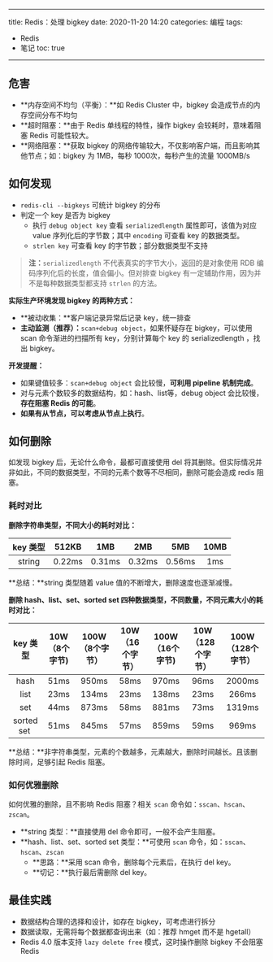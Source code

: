 ----
title: Redis：处理 bigkey
date: 2020-11-20 14:20
categories: 编程
tags:
- Redis
- 笔记
toc: true
----

## 危害

- **内存空间不均匀（平衡）：**如 Redis Cluster 中，bigkey 会造成节点的内存空间分布不均匀
- **超时阻塞：**由于 Redis 单线程的特性，操作 bigkey 会较耗时，意味着阻塞 Redis 可能性较大。
- **网络阻塞：**获取 bigkey 的网络传输较大，不仅影响客户端，而且影响其他节点；如：bigkey 为 1MB，每秒 1000次，每秒产生的流量 1000MB/s

<!-- more -->
## 如何发现


- `redis-cli --bigkeys` 可统计 bigkey 的分布
- 判定一个 key 是否为 bigkey
   - 执行 `debug object key` 查看 `serializedlength` 属性即可，该值为对应 value 序列化后的字节数；其中 `encoding` 可查看 key 的数据类型。
   - `strlen key` 可查看 key 的字节数；部分数据类型不支持

> **注：**`serializedlength` 不代表真实的字节大小，返回的是对象使用 RDB 编码序列化后的长度，值会偏小。但对排查 bigkey 有一定辅助作用，因为并不是每种数据类型都支持 `strlen` 的方法。

**实际生产环境发现 bigkey 的两种方式：**

- **被动收集：**客户端记录异常后记录 key，统一排查
- **主动监测（推荐）：**`scan+debug object`，如果怀疑存在 bigkey，可以使用 scan 命令渐进的扫描所有 key，分别计算每个 key 的 serializedlength ，找出 bigkey。

**开发提醒：**

- 如果键值较多：`scan+debug object` 会比较慢，**可利用 pipeline 机制完成**。
- 对与元素个数较多的数据结构，如：hash、list等，debug object 会比较慢，**存在阻塞 Redis 的可能**。
- **如果有从节点，可以考虑从节点上执行**。

## 如何删除

如发现 bigkey 后，无论什么命令，最都可直接使用 del 将其删除。但实际情况并非如此，不同的数据类型，不同的元素个数等不尽相同，删除可能会造成 redis 阻塞。

### 耗时对比


**删除字符串类型，不同大小的耗时对比：**

| **key 类型** | **512KB** | **1MB** | **2MB** | **5MB** | **10MB** |
| :---: | :---: | :---: | :---: | :---: | :---: |
| string | 0.22ms | 0.31ms | 0.32ms | 0.56ms | 1ms |

**总结：**string 类型随着 value 值的不断增大，删除速度也逐渐减慢。

**删除 hash、list、set、sorted set 四种数据类型，不同数量，不同元素大小的耗时对比：**

| **key 类型** | **10W （8个字节)** | **100W （8个字节）** | **10W （16个字节）** | **100W （16个字节)** | **10W （128个字节）** | **100W （128个字节）** |
| :---: | :---: | :---: | :---: | :---: | :---: | :---: |
| hash | 51ms | 950ms | 58ms | 970ms | 96ms | 2000ms |
| list | 23ms | 134ms | 23ms | 138ms | 23ms | 266ms |
| set | 44ms | 873ms | 58ms | 881ms | 73ms | 1319ms |
| sorted set  | 51ms | 845ms | 57ms | 859ms | 59ms | 969ms |

**总结：**非字符串类型，元素的个数越多，元素越大，删除时间越长。且该删除时间，足够引起 Redis 阻塞。

### 如何优雅删除

如何优雅的删除，且不影响 Redis 阻塞？相关 `scan` 命令如：`sscan`、`hscan`、`zscan`。

- **string 类型：**直接使用 del 命令即可，一般不会产生阻塞。
- **hash、list、set、sorted set 类型：**可使用 `scan` 命令，如：`sscan`、`hscan`、`zscan`
   - **思路：**采用 scan 命令，删除每个元素后，在执行 del key。
   - **切记：**执行最后需删除 del key。

## 最佳实践

- 数据结构合理的选择和设计，如存在 bigkey，可考虑进行拆分
- 数据读取，无需将每个数据都查询出来（如：推荐 hmget 而不是 hgetall）
- Redis 4.0 版本支持 `lazy delete free` 模式，这时操作删除 bigkey 不会阻塞 Redis 
